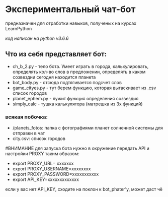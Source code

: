 # Экспериментальный чат-бот
предназначен для отработки навыков, полученых на курсах LearnPython

*код написан на python v3.6.6*

## Что из себя представляет бот:
* ch_b_2.py - тело бота. Умеет играть в города, калькулировать, определять кол-во слов в предложении, определять в каком созвездии сегодня находится планета
* bot_body.py - отсюда подтягивается подсчет слов
* game_cityes.py - тут берем функцию, которая вытаскивает из .csv список городов
* planet_ephem.py - лужит функция определения созвездия
* simply_calc - тушка калькулятора (матрешка из 3х функций)

### всякая побочка:
* /planets_fotos: папка с фотографиями планет солнечной системы для отправки в чат
* city.csv: список городов

#ВНИМАНИЕ
для запуска бота нужно в окружение передать API и настройки PROXY таким образом:
* export PROXY_URL= ххххххх
* export PROXY_USERNAME=хххххххх
* export PROXY_PASSWORD=ххххххххххх
* export API_KEY=ххххххххххххх

если у вас нет API_KEY, сходите на поклон к bot_phater'у, может даст чё
